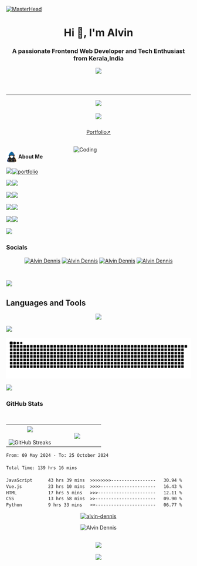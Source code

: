 [![MasterHead](https://images-wixmp-ed30a86b8c4ca887773594c2.wixmp.com/f/c83c004e-1370-4756-88e5-4071de797088/dgdq8br-09cc7ad6-a021-47a5-b0e0-917b12b0f7a7.gif?token=eyJ0eXAiOiJKV1QiLCJhbGciOiJIUzI1NiJ9.eyJzdWIiOiJ1cm46YXBwOjdlMGQxODg5ODIyNjQzNzNhNWYwZDQxNWVhMGQyNmUwIiwiaXNzIjoidXJuOmFwcDo3ZTBkMTg4OTgyMjY0MzczYTVmMGQ0MTVlYTBkMjZlMCIsIm9iaiI6W1t7InBhdGgiOiJcL2ZcL2M4M2MwMDRlLTEzNzAtNDc1Ni04OGU1LTQwNzFkZTc5NzA4OFwvZGdkcThici0wOWNjN2FkNi1hMDIxLTQ3YTUtYjBlMC05MTdiMTJiMGY3YTcuZ2lmIn1dXSwiYXVkIjpbInVybjpzZXJ2aWNlOmZpbGUuZG93bmxvYWQiXX0.tqRMtE-b2QiI2nnefNxSDMJvZCcYqFmq2ccg_Xfzqb8)](https://alvindennisv1.vercel.app/)
<h1 align="center">Hi 👋, I'm Alvin</h1>
<h3 align="center">A passionate  Frontend Web Developer and Tech Enthusiast from Kerala,India</h3>


 <p align="center"><a href="https://github.com/alvin-dennis/"><img src="https://readme-typing-svg.herokuapp.com?lines=Frontend+Web+Developer;Freelancer;Tech+Enthusiast;UI/UX+Designer&center=true&width=500&height=30"></a></p>

###
<br>
<hr>
<div align="center">
  <img src="https://profile-counter.glitch.me/alvin-dennis/count.svg?"  />
</div>
<br/>
<div align="center">
<img src="https://dcbadge.limes.pink/api/shield/732503927940972605?theme=default-inverted"/>
</div>

###


<p align="center"><a href="https://alvindennis.vercel.app/">Portfolio↗️</a></p>



<br>
<!-- <style></style> -->



<img align="right" alt="Coding"  width="320" src="https://octodex.github.com/images/daftpunktocat-thomas.gif">

<picture><img width = "30" align="center" src="https://github.com/0xAbdulKhalid/0xAbdulKhalid/raw/main/assets/mdImages/about_me.gif"></picture><b> About Me</b>


 ![](https://img.shields.io/badge/🔭%20I’m%20currently%20working%20on%20my-%23E34F26?style=for-the-badge&logoColor=white)[![portfolio](https://img.shields.io/badge/Web%20development%20prowess%20-%231877F2?style=for-the-badge&logoColor=white)](https://alvin-dennis.vercel.app)

 
 ![](https://img.shields.io/badge/🌱%20I’m%20currently%20learning-%234ea94b?style=for-the-badge&logoColor=white)![](https://img.shields.io/badge/React.JS%20and%20Typescript%20-%23563D7C?style=for-the-badge) 
 
 ![](https://img.shields.io/badge/💬%20Ask%20me%20about-%23FF0000?style=for-the-badge)![](https://img.shields.io/badge/Tech%20-%23E34F26?style=for-the-badge)
 
 
![](https://img.shields.io/badge/📫%20Reach%20out%20to%20me-%23323330?style=for-the-badge&logoColor=white)![](https://img.shields.io/badge/alvindennis80@gmail.com-%23ED8B00?style=for-the-badge&logoColor=white)


![](https://img.shields.io/badge/✍%20You%20can%20find%20my%20resume-%23563D7C?style=for-the-badge&logoColor=white)[![](https://img.shields.io/badge/here↗️-%23E34F26?style=for-the-badge&logoColor=white)]([https://drive.google.com/file/d/1ekHjHAyfKdtdQfXo_kETWMtlcA3wSV5g/view?usp=sharing](https://drive.google.com/file/d/1yNt1LdSUOV5pNX6cYrEAFskGp6nrX5jS/view?usp=sharing))


<img src="https://user-images.githubusercontent.com/73097560/115834477-dbab4500-a447-11eb-908a-139a6edaec5c.gif"/>

<h3 align="left"> Socials</h3>
<a href="https://linkedin.com/in/alvin-dennis-0a70ba163" target="blank"> <p align="center"> <img align="center" src="https://raw.githubusercontent.com/rahuldkjain/github-profile-readme-generator/master/src/images/icons/Social/linked-in-alt.svg" alt="Alvin Dennis" height="30" width="40" /></a>
<a href="https://instagram.com/_a.lvin._" target="blank"><img align="center" src="https://raw.githubusercontent.com/rahuldkjain/github-profile-readme-generator/master/src/images/icons/Social/instagram.svg" alt="Alvin Dennis" height="30" width="40" /></a>
<a href="https://www.hackerrank.com/alvindennis80" target="blank"> <img align="center" src="https://raw.githubusercontent.com/rahuldkjain/github-profile-readme-generator/master/src/images/icons/Social/hackerrank.svg" alt="Alvin Dennis" height="30" width="40" /></a>
<a href="https://discord.gg/732503927940972605" target="blank"><img align="center" src="https://raw.githubusercontent.com/rahuldkjain/github-profile-readme-generator/master/src/images/icons/Social/discord.svg" alt="Alvin Dennis" height="30" width="40" /></a>
</p>

<br>

<img src="https://user-images.githubusercontent.com/73097560/115834477-dbab4500-a447-11eb-908a-139a6edaec5c.gif"></a>



<h2 align="left">Languages and Tools</h2>

<p align="center">
  <a href="https://skillicons.dev">
    <img src="https://skillicons.dev/icons?i=gcp,react,vite,vercel,vscode,tailwind,javascript,typescript,markdown,linux,html,css,latex,python,django,arduino,c,git,github,figma,firebase,githubactions,mongodb,mysql,netlify,nodejs,powershell,notion,discord,astro,postman,selenium&perline=8" />
  </a>
</p>

<img src="https://user-images.githubusercontent.com/73097560/115834477-dbab4500-a447-11eb-908a-139a6edaec5c.gif"></a>

<div align="center">
 
![](https://raw.githubusercontent.com/alvin-dennis/alvin-dennis/master/assets/snake.svg)
</div>
<img src="https://user-images.githubusercontent.com/73097560/115834477-dbab4500-a447-11eb-908a-139a6edaec5c.gif"></a>



<h3 align="left">GitHub Stats</h3>

</br>

<p align="center">
 
  <!--- stats (start) -->
<table align="center">
<tr border="none">
<td width="50%" align="center">
  
  <img  align="center"  src="https://github-readme-stats.vercel.app/api?username=alvin-dennis&theme=midnight-purple&show_icons=true&count_private=true&include_all_commits=false" />
  <br></br>
  <img  align="center" src="https://github-readme-streak-stats.herokuapp.com/?user=alvin-dennis&theme=midnight-purple&hide_border=false" alt="GitHub Streaks"/> 
</td>

<td width="50%" align="center">

  <img  align="center"  src="https://github-readme-stats.anuraghazra1.vercel.app/api/top-langs/?username=alvin-dennis&theme=midnight-purple&hide_border=false&no-bg=true&no-frame=true&langs_count=10"/>
  
  </td>
</tr>
</table>

<!--START_SECTION:waka-->

```txt
From: 09 May 2024 - To: 25 October 2024

Total Time: 139 hrs 16 mins

JavaScript      43 hrs 39 mins  >>>>>>>>-----------------   30.94 %
Vue.js          23 hrs 10 mins  >>>>---------------------   16.43 %
HTML            17 hrs 5 mins   >>>----------------------   12.11 %
CSS             13 hrs 58 mins  >>-----------------------   09.90 %
Python          9 hrs 33 mins   >>-----------------------   06.77 %
```

<!--END_SECTION:waka-->

<p align="center"> <a href="https://github.com/ryo-ma/github-profile-trophy"><img src="https://github-profile-trophy.vercel.app/?username=alvin-dennis&theme=onedark" alt="alvin-dennis" /></a> </p>

<div align="center">
  <img width="868px" src="https://github-readme-activity-graph.vercel.app/graph?username=alvin-dennis&theme=react-dark" alt="Alvin Dennis"/>
</div>


 
<br>
 
 <div align="center">
 <p align="center"">
<img src="https://media.giphy.com/media/jpVnC65DmYeyRL4LHS/giphy.gif" width="20%">
</p>


<img src="https://user-images.githubusercontent.com/73097560/115834477-dbab4500-a447-11eb-908a-139a6edaec5c.gif"></a>

<br>

<div></div>
</div>
